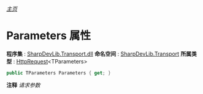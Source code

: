 ###### [主页](./Index.md "主页")
# Parameters 属性
**程序集** : [SharpDevLib.Transport.dll](./SharpDevLib.Transport.assembly.md "SharpDevLib.Transport.dll")
**命名空间** : [SharpDevLib.Transport](./SharpDevLib.Transport.namespace.md "SharpDevLib.Transport")
**所属类型** : [HttpRequest](./SharpDevLib.Transport.HttpRequest.1.md "HttpRequest")\<TParameters\>
``` csharp
public TParameters Parameters { get; }
```
**注释**
*请求参数*

